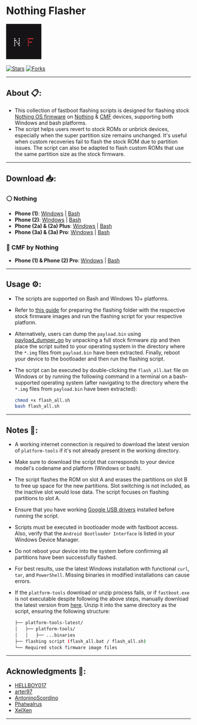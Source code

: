 # Nothing Flasher

<img src="./logo.png" width="96" alt="Nothing Flasher Logo">

[![Stars](https://img.shields.io/github/stars/spike0en/nothing_flasher?logo=github&color=D4AF37)](https://github.com/spike0en/nothing_flasher/stargazzers)
[![Forks](https://img.shields.io/github/forks/spike0en/nothing_flasher?logo=github&color=468FAF)](https://github.com/spike0en/nothing_flasher/network/members)

---

## About 📋:

- This collection of fastboot flashing scripts is designed for flashing stock [Nothing OS firmware](https://github.com/spike0en/nothing_archive) on [Nothing](https://nothing.tech) & [CMF](https://cmf.tech) devices, supporting both Windows and bash platforms.
- The script helps users revert to stock ROMs or unbrick devices, especially when the super partition size remains unchanged. It's useful when custom recoveries fail to flash the stock ROM due to partition issues. The script can also be adapted to flash custom ROMs that use the same partition size as the stock firmware.

---

## Download 📥: 

### ⚪ Nothing 
- **Phone (1)**: [Windows](https://github.com/spike0en/nothing_fastboot_flasher/blob/spacewar/Windows/flash_all.bat) | [Bash](https://github.com/spike0en/nothing_fastboot_flasher/blob/spacewar/bash/flash_all.sh)  
- **Phone (2)**: [Windows](https://github.com/spike0en/nothing_fastboot_flasher/blob/pong/Windows/flash_all.bat) | [Bash](https://github.com/spike0en/nothing_fastboot_flasher/blob/pong/bash/flash_all.sh)  
- **Phone (2a) & (2a) Plus**: [Windows](https://github.com/spike0en/nothing_fastboot_flasher/blob/pacman/Windows/flash_all.bat) | [Bash](https://github.com/spike0en/nothing_fastboot_flasher/blob/pacman/bash/flash_all.sh)
- **Phone (3a) & (3a) Pro**: [Windows](https://github.com/spike0en/nothing_fastboot_flasher/blob/asteroids/Windows/flash_all.bat) | [Bash](https://github.com/spike0en/nothing_fastboot_flasher/blob/asteroids/bash/flash_all.sh)

### 🔴 CMF by Nothing  
- **Phone (1) & Phone (2) Pro**: [Windows](https://github.com/spike0en/nothing_fastboot_flasher/blob/galaga-tetris/Windows/flash_all.bat) | [Bash](https://github.com/spike0en/nothing_fastboot_flasher/blob/galaga-tetris/bash/flash_all.sh)

---

## Usage ⚙️:

- The scripts are supported on Bash and Windows 10+ platforms.
- Refer to [this guide](https://github.com/spike0en/nothing_archive?tab=readme-ov-file#flashing-the-stock-rom-using-fastboot-) for preparing the flashing folder with the respective stock firmware images and run the flashing script for your respective platform.
- Alternatively, users can dump the `payload.bin` using [payload_dumper_go](https://github.com/ssut/payload-dumper-go) by unpacking a full stock firmware zip and then place the script suited to your operating system in the directory where the `*.img` files from `payload.bin` have been extracted. Finally, reboot your device to the bootloader and then run the flashing script.
- The script can be executed by double-clicking the `flash_all.bat` file on Windows or by running the following command in a terminal on a bash-supported operating system (after navigating to the directory where the `*.img` files from `payload.bin` have been extracted):

  ```bash
  chmod +x flash_all.sh
  bash flash_all.sh
  ```

---

## Notes 📝:

- A working internet connection is required to download the latest version of `platform-tools` if it's not already present in the working directory.
- Make sure to download the script that corresponds to your device model's codename and platform (Windows or bash).
- The script flashes the ROM on slot A and erases the partitions on slot B to free up space for the new partitions. Slot switching is not included, as the inactive slot would lose data. The script focuses on flashing partitions to slot A.
- Ensure that you have working [Google USB drivers](https://developer.android.com/studio/run/win-usb) installed before running the script.
- Scripts must be executed in bootloader mode with fastboot access. Also, verify that the `Android Bootloader Interface` is listed in your Windows Device Manager.
- Do not reboot your device into the system before confirming all partitions have been successfully flashed.
- For best results, use the latest Windows installation with functional `curl`, `tar`, and `PowerShell`. Missing binaries in modified installations can cause errors.
- If the `platform-tools` download or unzip process fails, or if `fastboot.exe` is not executable despite following the above steps, manually download the latest version from [here](https://developer.android.com/tools/releases/platform-tools). Unzip it into the same directory as the script, ensuring the following structure:

  ```bash
  ├── platform-tools-latest/
  │   ├── platform-tools/
  │   │   ├── ...binaries
  ├── flashing script (flash_all.bat / flash_all.sh)
  └── Required stock firmware image files
  ```

---

## Acknowledgments 🤝:

- [HELLBOY017](https://github.com/HELLBOY017/Pong_fastboot_flasher)
- [arter97](https://github.com/arter97/Pong_fastboot_flasher)
- [AntoninoScordino](https://github.com/nothing-Pacman/flashtool)
- [Phatwalrus](https://github.com/PHATWalrus)
- [XelXen](https://github.com/XelXen)

---
